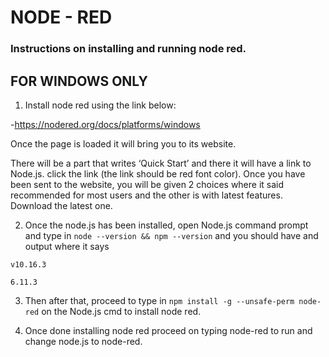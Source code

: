 # NODE - RED


### Instructions on installing and running node red.

FOR WINDOWS ONLY
---
1. Install node red using the link below:

-https://nodered.org/docs/platforms/windows

Once the page is loaded it will bring you to its website.

There will be a part that writes ‘Quick Start’ and there it will have a link to Node.js.
click the link (the link should be red font color).
Once you have been sent to the website, you will be given 2 choices where it said recommended for most users and the other is with latest features. Download the latest one. 

2. Once the node.js has been installed, open Node.js command prompt and type in `node --version && npm --version` and you should have and output where it says 
```
v10.16.3

6.11.3
```
3. Then after that, proceed to type in `npm install -g --unsafe-perm node-red` on the Node.js cmd to install node red.

4. Once done installing node red proceed on typing node-red to run and change node.js to node-red.
